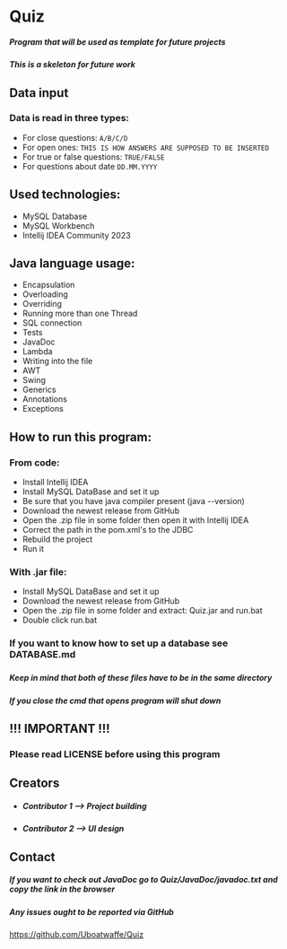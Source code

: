 # Quiz
##### Program that will be used as template for future projects 
##### This is a skeleton for future work

## Data input
### Data is read in three types:
- For close questions:
```A/B/C/D```
- For open ones:
```THIS IS HOW ANSWERS ARE SUPPOSED TO BE INSERTED```
- For true or false questions:
```TRUE/FALSE```
- For questions about date
``DD.MM.YYYY``

## Used technologies:
- MySQL Database
- MySQL Workbench
- Intellij IDEA Community 2023

## Java language usage:
- Encapsulation
- Overloading
- Overriding
- Running more than one Thread
- SQL connection
- Tests
- JavaDoc
- Lambda
- Writing into the file
- AWT
- Swing
- Generics
- Annotations
- Exceptions

## How to run this program:

### From code:

- Install Intellij IDEA
- Install MySQL DataBase and set it up
- Be sure that you have java compiler present (java --version)
- Download the newest release from GitHub
- Open the .zip file in some folder then open it with Intellij IDEA
- Correct the path in the pom.xml's to the JDBC
- Rebuild the project
- Run it

### With .jar file:

- Install MySQL DataBase and set it up
- Download the newest release from GitHub
- Open the .zip file in some folder and extract: Quiz.jar and run.bat
- Double click run.bat

### If you want to know how to set up a database see DATABASE.md

###

##### Keep in mind that both of these files have to be in the same directory

##### If you close the cmd that opens program will shut down

## !!! IMPORTANT !!!
### Please read LICENSE before using this program

## Creators
- ##### Contributor 1 --> Project building
- ##### Contributor 2 --> UI design

## Contact
##### If you want to check out JavaDoc go to Quiz/JavaDoc/javadoc.txt and copy the link in the browser

##### Any issues ought to be reported via GitHub
https://github.com/Uboatwaffe/Quiz





